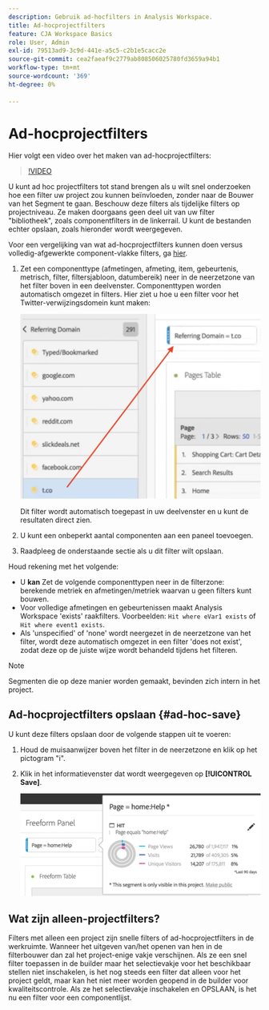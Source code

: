 ```yaml
---
description: Gebruik ad-hocfilters in Analysis Workspace.
title: Ad-hocprojectfilters
feature: CJA Workspace Basics
role: User, Admin
exl-id: 79513ad9-3c9d-441e-a5c5-c2b1e5cacc2e
source-git-commit: cea2faeaf9c2779ab808506025780fd3659a94b1
workflow-type: tm+mt
source-wordcount: '369'
ht-degree: 0%

---
```


# Ad-hocprojectfilters

Hier volgt een video over het maken van ad-hocprojectfilters:

>[!VIDEO](https://video.tv.adobe.com/v/23978/?quality=12)

U kunt ad hoc projectfilters tot stand brengen als u wilt snel onderzoeken hoe een filter uw project zou kunnen beïnvloeden, zonder naar de Bouwer van het Segment te gaan. Beschouw deze filters als tijdelijke filters op projectniveau. Ze maken doorgaans geen deel uit van uw filter &quot;bibliotheek&quot;, zoals componentfilters in de linkerrail. U kunt de bestanden echter opslaan, zoals hieronder wordt weergegeven.

Voor een vergelijking van wat ad-hocprojectfilters kunnen doen versus volledig-afgewerkte component-vlakke filters, ga [hier](/help/components/filters/filters-overview.md).

1. Zet een componenttype (afmetingen, afmeting, item, gebeurtenis, metrisch, filter, filtersjabloon, datumbereik) neer in de neerzetzone van het filter boven in een deelvenster. Componenttypen worden automatisch omgezet in filters.
Hier ziet u hoe u een filter voor het Twitter-verwijzingsdomein kunt maken:

   ![](assets/ad-hoc1.png)

   Dit filter wordt automatisch toegepast in uw deelvenster en u kunt de resultaten direct zien.

1. U kunt een onbeperkt aantal componenten aan een paneel toevoegen.
1. Raadpleeg de onderstaande sectie als u dit filter wilt opslaan.

Houd rekening met het volgende:

* U **kan** Zet de volgende componenttypen neer in de filterzone: berekende metriek en afmetingen/metriek waarvan u geen filters kunt bouwen.
* Voor volledige afmetingen en gebeurtenissen maakt Analysis Workspace &#39;exists&#39; raakfilters. Voorbeelden: `Hit where eVar1 exists` of `Hit where event1 exists`.
* Als &#39;unspecified&#39; of &#39;none&#39; wordt neergezet in de neerzetzone van het filter, wordt deze automatisch omgezet in een filter &#39;does not exist&#39;, zodat deze op de juiste wijze wordt behandeld tijdens het filteren.

>[!NOTE]
>
>Segmenten die op deze manier worden gemaakt, bevinden zich intern in het project.

## Ad-hocprojectfilters opslaan {#ad-hoc-save}

U kunt deze filters opslaan door de volgende stappen uit te voeren:

1. Houd de muisaanwijzer boven het filter in de neerzetzone en klik op het pictogram &quot;i&quot;.
1. Klik in het informatievenster dat wordt weergegeven op **[!UICONTROL Save]**.

   ![](assets/segment-info.png)

## Wat zijn alleen-projectfilters?

Filters met alleen een project zijn snelle filters of ad-hocprojectfilters in de werkruimte. Wanneer het uitgeven van/het openen van hen in de filterbouwer dan zal het project-enige vakje verschijnen. Als ze een snel filter toepassen in de builder maar het selectievakje voor het beschikbaar stellen niet inschakelen, is het nog steeds een filter dat alleen voor het project geldt, maar kan het niet meer worden geopend in de builder voor kwaliteitscontrole. Als ze het selectievakje inschakelen en OPSLAAN, is het nu een filter voor een componentlijst.
